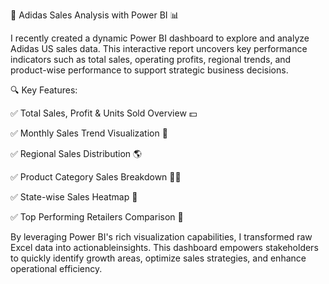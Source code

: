 🚀 Adidas Sales Analysis with Power BI 📊

I recently created a dynamic Power BI dashboard to explore and analyze Adidas US sales data.
This interactive report uncovers key performance indicators such as total sales, operating profits, 
regional trends, and product-wise performance to support strategic business decisions.

🔍 Key Features:

 ✅ Total Sales, Profit & Units Sold Overview 💵
 
 ✅ Monthly Sales Trend Visualization 📆
 
 ✅ Regional Sales Distribution 🌎
 
 ✅ Product Category Sales Breakdown 👟👚
 
 ✅ State-wise Sales Heatmap 📍
 
 ✅ Top Performing Retailers Comparison 🛒
 
By leveraging Power BI's rich visualization capabilities, I transformed raw Excel data into actionableinsights. 
This dashboard empowers stakeholders to quickly identify growth areas, optimize sales strategies, and enhance 
operational efficiency.

